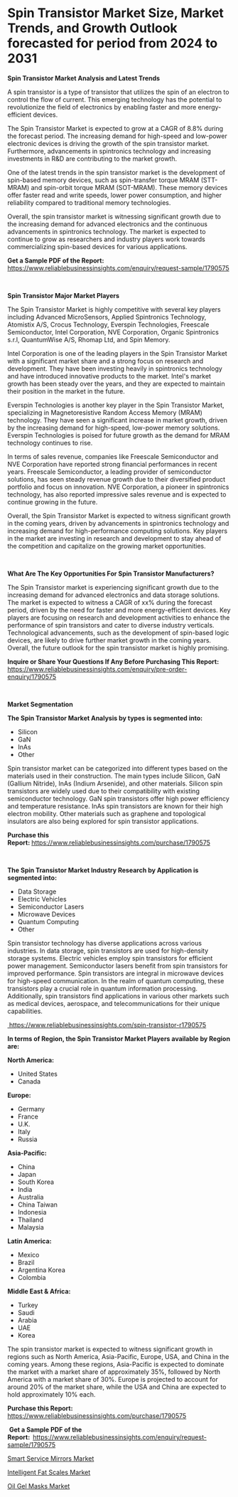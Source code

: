<p><h1>Spin Transistor Market Size, Market Trends, and Growth Outlook forecasted for period from 2024 to 2031</h1></p><p><strong>Spin Transistor Market Analysis and Latest Trends</strong></p>
<p><p>A spin transistor is a type of transistor that utilizes the spin of an electron to control the flow of current. This emerging technology has the potential to revolutionize the field of electronics by enabling faster and more energy-efficient devices.</p><p>The Spin Transistor Market is expected to grow at a CAGR of 8.8% during the forecast period. The increasing demand for high-speed and low-power electronic devices is driving the growth of the spin transistor market. Furthermore, advancements in spintronics technology and increasing investments in R&D are contributing to the market growth.</p><p>One of the latest trends in the spin transistor market is the development of spin-based memory devices, such as spin-transfer torque MRAM (STT-MRAM) and spin-orbit torque MRAM (SOT-MRAM). These memory devices offer faster read and write speeds, lower power consumption, and higher reliability compared to traditional memory technologies.</p><p>Overall, the spin transistor market is witnessing significant growth due to the increasing demand for advanced electronics and the continuous advancements in spintronics technology. The market is expected to continue to grow as researchers and industry players work towards commercializing spin-based devices for various applications.</p></p>
<p><strong>Get a Sample PDF of the Report:&nbsp;</strong> <a href="https://www.reliablebusinessinsights.com/enquiry/request-sample/1790575">https://www.reliablebusinessinsights.com/enquiry/request-sample/1790575</a></p>
<p>&nbsp;</p>
<p><strong>Spin Transistor Major Market Players</strong></p>
<p><p>The Spin Transistor Market is highly competitive with several key players including Advanced MicroSensors, Applied Spintronics Technology, Atomistix A/S, Crocus Technology, Everspin Technologies, Freescale Semiconductor, Intel Corporation, NVE Corporation, Organic Spintronics s.r.l, QuantumWise A/S, Rhomap Ltd, and Spin Memory.</p><p>Intel Corporation is one of the leading players in the Spin Transistor Market with a significant market share and a strong focus on research and development. They have been investing heavily in spintronics technology and have introduced innovative products to the market. Intel's market growth has been steady over the years, and they are expected to maintain their position in the market in the future.</p><p>Everspin Technologies is another key player in the Spin Transistor Market, specializing in Magnetoresistive Random Access Memory (MRAM) technology. They have seen a significant increase in market growth, driven by the increasing demand for high-speed, low-power memory solutions. Everspin Technologies is poised for future growth as the demand for MRAM technology continues to rise.</p><p>In terms of sales revenue, companies like Freescale Semiconductor and NVE Corporation have reported strong financial performances in recent years. Freescale Semiconductor, a leading provider of semiconductor solutions, has seen steady revenue growth due to their diversified product portfolio and focus on innovation. NVE Corporation, a pioneer in spintronics technology, has also reported impressive sales revenue and is expected to continue growing in the future.</p><p>Overall, the Spin Transistor Market is expected to witness significant growth in the coming years, driven by advancements in spintronics technology and increasing demand for high-performance computing solutions. Key players in the market are investing in research and development to stay ahead of the competition and capitalize on the growing market opportunities.</p></p>
<p>&nbsp;</p>
<p><strong>What Are The Key Opportunities For Spin Transistor Manufacturers?</strong></p>
<p><p>The Spin Transistor market is experiencing significant growth due to the increasing demand for advanced electronics and data storage solutions. The market is expected to witness a CAGR of xx% during the forecast period, driven by the need for faster and more energy-efficient devices. Key players are focusing on research and development activities to enhance the performance of spin transistors and cater to diverse industry verticals. Technological advancements, such as the development of spin-based logic devices, are likely to drive further market growth in the coming years. Overall, the future outlook for the spin transistor market is highly promising.</p></p>
<p><strong>Inquire or Share Your Questions If Any Before Purchasing This Report:</strong> <a href="https://www.reliablebusinessinsights.com/enquiry/pre-order-enquiry/1790575">https://www.reliablebusinessinsights.com/enquiry/pre-order-enquiry/1790575</a></p>
<p>&nbsp;</p>
<p><strong>Market Segmentation</strong></p>
<p><strong>The Spin Transistor Market Analysis by types is segmented into:</strong></p>
<p><ul><li>Silicon</li><li>GaN</li><li>InAs</li><li>Other</li></ul></p>
<p><p>Spin transistor market can be categorized into different types based on the materials used in their construction. The main types include Silicon, GaN (Gallium Nitride), InAs (Indium Arsenide), and other materials. Silicon spin transistors are widely used due to their compatibility with existing semiconductor technology. GaN spin transistors offer high power efficiency and temperature resistance. InAs spin transistors are known for their high electron mobility. Other materials such as graphene and topological insulators are also being explored for spin transistor applications.</p></p>
<p><strong>Purchase this Report:&nbsp;</strong><a href="https://www.reliablebusinessinsights.com/purchase/1790575">https://www.reliablebusinessinsights.com/purchase/1790575</a></p>
<p>&nbsp;</p>
<p><strong>The Spin Transistor Market Industry Research by Application is segmented into:</strong></p>
<p><ul><li>Data Storage</li><li>Electric Vehicles</li><li>Semiconductor Lasers</li><li>Microwave Devices</li><li>Quantum Computing</li><li>Other</li></ul></p>
<p><p>Spin transistor technology has diverse applications across various industries. In data storage, spin transistors are used for high-density storage systems. Electric vehicles employ spin transistors for efficient power management. Semiconductor lasers benefit from spin transistors for improved performance. Spin transistors are integral in microwave devices for high-speed communication. In the realm of quantum computing, these transistors play a crucial role in quantum information processing. Additionally, spin transistors find applications in various other markets such as medical devices, aerospace, and telecommunications for their unique capabilities.</p></p>
<p><a href="https://www.reliablebusinessinsights.com/spin-transistor-r1790575">&nbsp;https://www.reliablebusinessinsights.com/spin-transistor-r1790575</a></p>
<p><strong>In terms of Region, the Spin Transistor Market Players available by Region are:</strong></p>
<p>
    <p> <strong> North America: </strong>
        <ul>
            <li>United States</li>
            <li>Canada</li>
        </ul>
        </p> 
    <p> <strong> Europe: </strong>
        <ul>
            <li>Germany</li>
            <li>France</li>
            <li>U.K.</li>
            <li>Italy</li>
            <li>Russia</li>
        </ul>
        </p> 
    <p> <strong> Asia-Pacific: </strong>
        <ul>
            <li>China</li>
            <li>Japan</li>
            <li>South Korea</li>
            <li>India</li>
            <li>Australia</li>
            <li>China Taiwan</li>
            <li>Indonesia</li>
            <li>Thailand</li>
            <li>Malaysia</li>
        </ul>
        </p> 
    <p> <strong> Latin America: </strong>
        <ul>
            <li>Mexico</li>
            <li>Brazil</li>
            <li>Argentina Korea</li>
            <li>Colombia</li>
        </ul>
        </p> 
    <p> <strong> Middle East & Africa: </strong>
        <ul>
            <li>Turkey</li>
            <li>Saudi</li>
            <li>Arabia</li>
            <li>UAE</li>
            <li>Korea</li>
        </ul>
    </p>
    </p>
<p><p>The spin transistor market is expected to witness significant growth in regions such as North America, Asia-Pacific, Europe, USA, and China in the coming years. Among these regions, Asia-Pacific is expected to dominate the market with a market share of approximately 35%, followed by North America with a market share of 30%. Europe is projected to account for around 20% of the market share, while the USA and China are expected to hold approximately 10% each.</p></p>
<p><strong>Purchase this Report: </strong><a href="https://www.reliablebusinessinsights.com/purchase/1790575">https://www.reliablebusinessinsights.com/purchase/1790575</a></p>
<p>&nbsp;<strong>Get a Sample PDF of the Report:&nbsp;&nbsp;</strong><a href="https://www.reliablebusinessinsights.com/enquiry/request-sample/1790575">https://www.reliablebusinessinsights.com/enquiry/request-sample/1790575</a></p>
<p><strong></strong></p>
<p><p><a href="https://github.com/LaceyZemlak1/Market-Research-Report-List-1/blob/main/smart-service-mirrors-market.md">Smart Service Mirrors Market</a></p><p><a href="https://github.com/MyrtisWest1/Market-Research-Report-List-1/blob/main/intelligent-fat-scales-market.md">Intelligent Fat Scales Market</a></p><p><a href="https://github.com/brenzgnarento/Market-Research-Report-List-3/blob/main/oil-gel-masks-market.md">Oil Gel Masks Market</a></p></p>